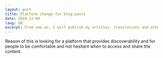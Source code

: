 ```yaml
---
layout: post
title: Platform change for blog posts
date: 2019-12-09
lang: EN
excerpt: From now on, I will publish my articles, translations and other posts on Medium.com
---
```

Reason of this is looking for a platform that provides discoverability and for people to be comfortable and not hesitant when to access and share the content.
